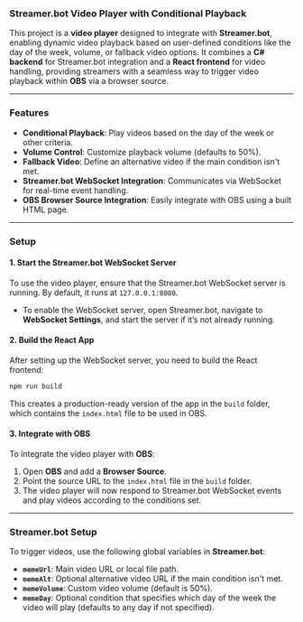 ### Streamer.bot Video Player with Conditional Playback

This project is a **video player** designed to integrate with **Streamer.bot**, enabling dynamic video playback based on user-defined conditions like the day of the week, volume, or fallback video options. It combines a **C# backend** for Streamer.bot integration and a **React frontend** for video handling, providing streamers with a seamless way to trigger video playback within **OBS** via a browser source.

---

### Features

- **Conditional Playback**: Play videos based on the day of the week or other criteria.
- **Volume Control**: Customize playback volume (defaults to 50%).
- **Fallback Video**: Define an alternative video if the main condition isn't met.
- **Streamer.bot WebSocket Integration**: Communicates via WebSocket for real-time event handling.
- **OBS Browser Source Integration**: Easily integrate with OBS using a built HTML page.

---

### Setup

#### 1. **Start the Streamer.bot WebSocket Server**

To use the video player, ensure that the Streamer.bot WebSocket server is running. By default, it runs at `127.0.0.1:8080`.

- To enable the WebSocket server, open Streamer.bot, navigate to **WebSocket Settings**, and start the server if it’s not already running.

#### 2. **Build the React App**

After setting up the WebSocket server, you need to build the React frontend:

```bash
npm run build
```

This creates a production-ready version of the app in the `build` folder, which contains the `index.html` file to be used in OBS.

#### 3. **Integrate with OBS**

To integrate the video player with **OBS**:

1. Open **OBS** and add a **Browser Source**.
2. Point the source URL to the `index.html` file in the `build` folder.
3. The video player will now respond to Streamer.bot WebSocket events and play videos according to the conditions set.

---

### Streamer.bot Setup

To trigger videos, use the following global variables in **Streamer.bot**:

- **`memeUrl`**: Main video URL or local file path.
- **`memeAlt`**: Optional alternative video URL if the main condition isn't met.
- **`memeVolume`**: Custom video volume (default is 50%).
- **`memeDay`**: Optional condition that specifies which day of the week the video will play (defaults to any day if not specified).
